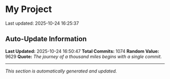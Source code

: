 # My Project


Last updated: 2025-10-24 16:25:37

























































































































































































































































































































































































































































































































































































































































































































































































































































































































































































































































































































































































































































































































































































































































































































## Auto-Update Information

**Last Updated:** 2025-10-24 16:50:47
**Total Commits:** 1074
**Random Value:** 9629
**Quote:** _The journey of a thousand miles begins with a single commit._

---
_This section is automatically generated and updated._